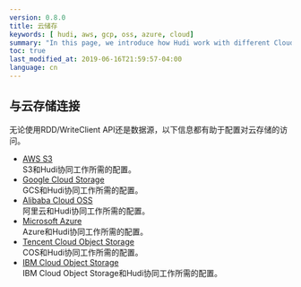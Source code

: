 ```yaml
---
version: 0.8.0
title: 云储存
keywords: [ hudi, aws, gcp, oss, azure, cloud]
summary: "In this page, we introduce how Hudi work with different Cloud providers."
toc: true
last_modified_at: 2019-06-16T21:59:57-04:00
language: cn
---
```

 
## 与云存储连接

无论使用RDD/WriteClient API还是数据源，以下信息都有助于配置对云存储的访问。

 * [AWS S3](/cn/docs/s3_hoodie) <br/>
   S3和Hudi协同工作所需的配置。
 * [Google Cloud Storage](/cn/docs/gcs_hoodie) <br/>
   GCS和Hudi协同工作所需的配置。
 * [Alibaba Cloud OSS](/cn/docs/oss_hoodie) <br/>
   阿里云和Hudi协同工作所需的配置。
 * [Microsoft Azure](/cn/docs/azure_hoodie) <br/>
   Azure和Hudi协同工作所需的配置。
 * [Tencent Cloud Object Storage](/cn/docs/cos_hoodie) <br/>
   COS和Hudi协同工作所需的配置。
 * [IBM Cloud Object Storage](/cn/docs/ibm_cos_hoodie) <br/>
   IBM Cloud Object Storage和Hudi协同工作所需的配置。
